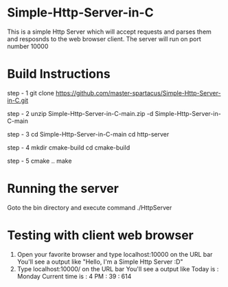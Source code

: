 # Simple-Http-Server-in-C
This is a simple Http Server which will accept requests and parses them and resposnds to the web browser client.
The server will run on port number 10000

# Build Instructions
step - 1 
  git clone https://github.com/master-spartacus/Simple-Http-Server-in-C.git

step - 2
  unzip Simple-Http-Server-in-C-main.zip -d Simple-Http-Server-in-C-main
 
step - 3
  cd Simple-Http-Server-in-C-main
  cd http-server
  
step - 4
  mkdir cmake-build
  cd cmake-build

step - 5
  cmake ..
  make

# Running the server
  Goto the bin directory and execute command ./HttpServer 
  
# Testing with client web browser
  1. Open your favorite browser and type localhost:10000 on the URL bar You'll see a output like "Hello, I'm a Simple Http Server :D"
  2. Type localhost:10000/<Patch to index.html file provided in src directory> on the URL bar You'll see a output like 
     Today is : Monday
     Current time is : 4 PM : 39 : 614
